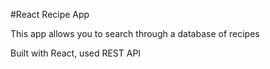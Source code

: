 #React Recipe App

This app allows you to search through a database of recipes

Built with React, used REST API
